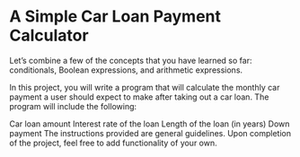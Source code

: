 # A Simple Car Loan Payment Calculator

Let’s combine a few of the concepts that you have learned so far: conditionals, Boolean expressions, and arithmetic expressions.

In this project, you will write a program that will calculate the monthly car payment a user should expect to make after taking out a car loan. The program will include the following:

Car loan amount
Interest rate of the loan
Length of the loan (in years)
Down payment
The instructions provided are general guidelines. Upon completion of the project, feel free to add functionality of your own.
